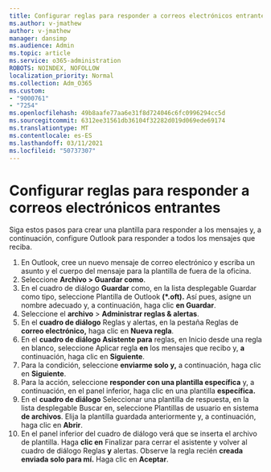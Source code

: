 ```yaml
---
title: Configurar reglas para responder a correos electrónicos entrantes
ms.author: v-jmathew
author: v-jmathew
manager: dansimp
ms.audience: Admin
ms.topic: article
ms.service: o365-administration
ROBOTS: NOINDEX, NOFOLLOW
localization_priority: Normal
ms.collection: Adm_O365
ms.custom:
- "9000761"
- "7254"
ms.openlocfilehash: 49b8aafe77aa6e31f8d724046c6fc0996294cc5d
ms.sourcegitcommit: 6312ee31561db36104f32282d019d069ede69174
ms.translationtype: MT
ms.contentlocale: es-ES
ms.lasthandoff: 03/11/2021
ms.locfileid: "50737307"
---
```

# <a name="set-up-rules-to-reply-to-incoming-emails"></a>Configurar reglas para responder a correos electrónicos entrantes

Siga estos pasos para crear una plantilla para responder a los mensajes y, a continuación, configure Outlook para responder a todos los mensajes que reciba.

1. En Outlook, cree un nuevo mensaje de correo electrónico y escriba un asunto y el cuerpo del mensaje para la plantilla de fuera de la oficina.
2. Seleccione **Archivo > Guardar como**.
3. En el cuadro de diálogo  **Guardar** como, en la lista desplegable Guardar como tipo, seleccione Plantilla de Outlook **(*.oft).** Así pues, asigne un nombre adecuado y, a continuación, haga clic **en Guardar**.
4. Seleccione el **archivo**  >  **Administrar reglas & alertas**.
5. En el **cuadro de diálogo** Reglas y alertas, en la pestaña Reglas de **correo electrónico,** haga clic en **Nueva regla**.
6. En el **cuadro de diálogo Asistente para** reglas, en Inicio desde una regla en blanco, seleccione Aplicar regla **en** los mensajes que recibo y, **a** continuación, haga clic en **Siguiente**.
7. Para la condición, seleccione **enviarme solo y,** a continuación, haga clic en **Siguiente**.
8. Para la acción, seleccione **responder con una plantilla específica** y, a continuación, en el panel inferior, haga clic en una plantilla **específica.**
9. En el **cuadro de diálogo** Seleccionar  una plantilla de respuesta, en la lista desplegable Buscar en, seleccione Plantillas de usuario en sistema **de archivos**. Elija la plantilla guardada anteriormente y, a continuación, haga clic en **Abrir**.
10. En el panel inferior del cuadro de diálogo verá que se inserta el archivo de plantilla. Haga **clic en** Finalizar para cerrar el asistente y volver al cuadro de diálogo Reglas **y** alertas. Observe la regla recién **creada enviada solo para mí.** Haga clic en **Aceptar**.
